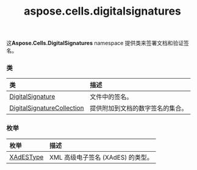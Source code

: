 ﻿---
title: aspose.cells.digitalsignatures
second_title: Aspose.Cells for Python via .NET API 参考资料
description:
type: docs
weight: 10
url: /zh/python-net/aspose.cells.digitalsignatures/
is_root: false
---
这**Aspose.Cells.DigitalSignatures** namespace 提供类来签署文档和验证签名。

### 类
|类|描述|
| :- | :- |
| [DigitalSignature](/cells/zh/python-net/aspose.cells.digitalsignatures/digitalsignature) |文件中的签名。|
| [DigitalSignatureCollection](/cells/zh/python-net/aspose.cells.digitalsignatures/digitalsignaturecollection) |提供附加到文档的数字签名的集合。|


### 枚举
|枚举|描述|
| :- | :- |
| [XAdESType](/cells/zh/python-net/aspose.cells.digitalsignatures/xadestype) | XML 高级电子签名 (XAdES) 的类型。|


